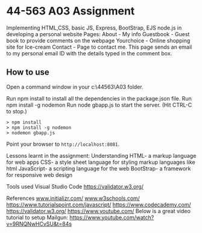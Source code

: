 # 44-563 A03 Assignment

Implementing HTML,CSS, basic JS, Express, BootStrap, EJS node.js in developing a personal website
Pages:
About - My info
Guestbook - Guest book to provide comments on the webpage
Yourchoice - Online shopping site for Ice-cream
Contact - Page to contact me. This page sends an email to my personal email ID with the details typed in the comment box.


## How to use

Open a command window in your c:\44563\A03 folder.

Run npm install to install all the dependencies in the package.json file.
Run npm install -g nodemon
Run node gbapp.js to start the server.  (Hit CTRL-C to stop.)

```
> npm install
> npm install -g nodemon
> nodemon gbapp.js
```

Point your browser to `http://localhost:8081`. 

Lessons learnt in the assignment:
Understanding HTML- a markup language for web apps
CSS- a style sheet language for styling markup languages like html
JavaScript- a scripting language for the web
BootStrap- a framework for responsive web design

Tools used
Visual Studio Code
https://validator.w3.org/

References
www.initializr.com/
www.w3schools.com/
https://www.tutorialspoint.com/javascript/
https://www.codecademy.com/
https://validator.w3.org/
https://www.youtube.com/
Below is a great video tutorial to setup Mailgun:
https://www.youtube.com/watch?v=9RNQNwHCvSU&t=84s